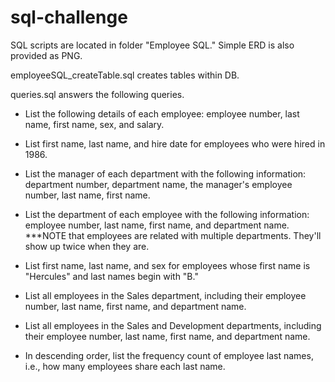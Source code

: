 # sql-challenge
SQL scripts are located in folder "Employee SQL." 
Simple ERD is also provided as PNG. 

employeeSQL_createTable.sql creates tables within DB. 

queries.sql answers the following queries.

- List the following details of each employee: employee number, last name, first name, sex, and salary. </br>

- List first name, last name, and hire date for employees who were hired in 1986.</br>

- List the manager of each department with the following information: department number, department name, the manager's employee number, last name, first name.</br>

- List the department of each employee with the following information: employee number, last name, first name, and department name.</br>
***NOTE that employees are related with multiple departments. They'll show up twice when they are. 

- List first name, last name, and sex for employees whose first name is "Hercules" and last names begin with "B."</br>

- List all employees in the Sales department, including their employee number, last name, first name, and department name.</br>

- List all employees in the Sales and Development departments, including their employee number, last name, first name, and department name.</br>

- In descending order, list the frequency count of employee last names, i.e., how many employees share each last name.</br>
